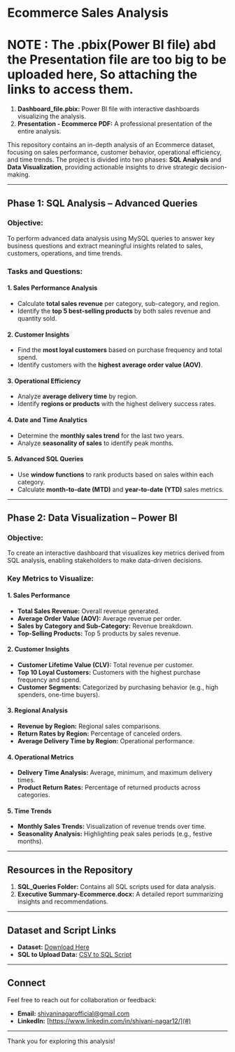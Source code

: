 # Ecommerce Sales Analysis

# NOTE : The .pbix(Power BI file) abd the Presentation file are too big to be uploaded here, So attaching the links to access them.

1. **Dashboard_file.pbix:** Power BI file with interactive dashboards visualizing the analysis.
2. **Presentation - Ecommerce PDF:** A professional presentation of the entire analysis.

          
This repository contains an in-depth analysis of an Ecommerce dataset, focusing on sales performance, customer behavior, operational efficiency, and time trends. 
The project is divided into two phases: **SQL Analysis** and **Data Visualization**, providing actionable insights to drive strategic decision-making.

---

## **Phase 1: SQL Analysis – Advanced Queries**

### **Objective:**
To perform advanced data analysis using MySQL queries to answer key business questions and extract meaningful insights related to sales, customers, operations, and time trends.

### **Tasks and Questions:**

#### **1. Sales Performance Analysis**
- Calculate **total sales revenue** per category, sub-category, and region.
- Identify the **top 5 best-selling products** by both sales revenue and quantity sold.

#### **2. Customer Insights**
- Find the **most loyal customers** based on purchase frequency and total spend.
- Identify customers with the **highest average order value (AOV)**.

#### **3. Operational Efficiency**
- Analyze **average delivery time** by region.
- Identify **regions or products** with the highest delivery success rates.

#### **4. Date and Time Analytics**
- Determine the **monthly sales trend** for the last two years.
- Analyze **seasonality of sales** to identify peak months.

#### **5. Advanced SQL Queries**
- Use **window functions** to rank products based on sales within each category.
- Calculate **month-to-date (MTD)** and **year-to-date (YTD)** sales metrics.

---

## **Phase 2: Data Visualization – Power BI**

### **Objective:**
To create an interactive dashboard that visualizes key metrics derived from SQL analysis, enabling stakeholders to make data-driven decisions.

### **Key Metrics to Visualize:**

#### **1. Sales Performance**
- **Total Sales Revenue:** Overall revenue generated.
- **Average Order Value (AOV):** Average revenue per order.
- **Sales by Category and Sub-Category:** Revenue breakdown.
- **Top-Selling Products:** Top 5 products by sales revenue.

#### **2. Customer Insights**
- **Customer Lifetime Value (CLV):** Total revenue per customer.
- **Top 10 Loyal Customers:** Customers with the highest purchase frequency and spend.
- **Customer Segments:** Categorized by purchasing behavior (e.g., high spenders, one-time buyers).

#### **3. Regional Analysis**
- **Revenue by Region:** Regional sales comparisons.
- **Return Rates by Region:** Percentage of canceled orders.
- **Average Delivery Time by Region:** Operational performance.

#### **4. Operational Metrics**
- **Delivery Time Analysis:** Average, minimum, and maximum delivery times.
- **Product Return Rates:** Percentage of returned products across categories.

#### **5. Time Trends**
- **Monthly Sales Trends:** Visualization of revenue trends over time.
- **Seasonality Analysis:** Highlighting peak sales periods (e.g., festive months).

---

## **Resources in the Repository**

1. **SQL_Queries Folder:** Contains all SQL scripts used for data analysis.
2. **Executive Summary-Ecommerce.docx:** A detailed report summarizing insights and recommendations.

---

## **Dataset and Script Links**
- **Dataset:** [Download Here](https://drive.google.com/file/d/1ePnRbauLEyaJMQEgH0GqvL49nReeeUVW/view)
- **SQL to Upload Data:** [CSV to SQL Script](https://github.com/Ayushi0214/SQL-Python-Ecommerce-Project/blob/main/csv_to_sql.py)

---

## **Connect**
Feel free to reach out for collaboration or feedback:
- **Email:** shivaninagarofficial@gmail.com
- **LinkedIn:** [https://www.linkedin.com/in/shivani-nagar12/](#)

---

Thank you for exploring this analysis!
